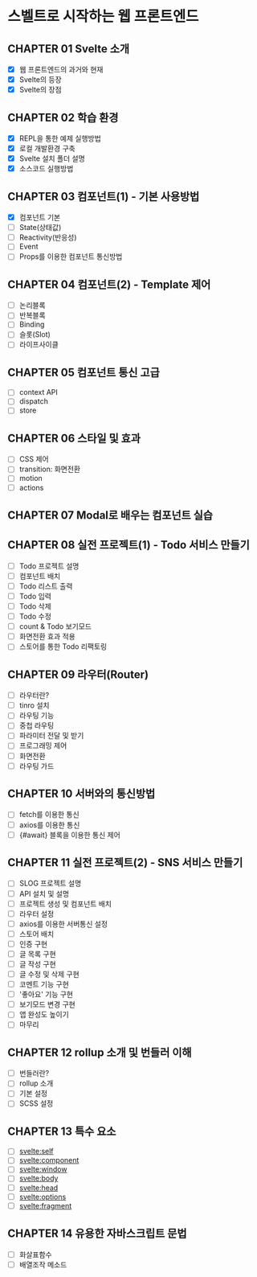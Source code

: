 # 스벨트로 시작하는 웹 프론트엔드


## CHAPTER 01 Svelte 소개
- [X] 웹 프론트엔드의 과거와 현재
- [X] Svelte의 등장
- [X] Svelte의 장점
## CHAPTER 02 학습 환경
- [X] REPL을 통한 예제 실행방법
- [X] 로컬 개발환경 구축
- [X] Svelte 설치 폴더 설명
- [X] 소스코드 실행방법
## CHAPTER 03 컴포넌트(1) - 기본 사용방법
- [X] 컴포넌트 기본
- [ ] State(상태값)
- [ ] Reactivity(반응성)
- [ ] Event
- [ ] Props를 이용한 컴포넌트 통신방법
## CHAPTER 04 컴포넌트(2) - Template 제어
- [ ] 논리블록
- [ ] 반복블록
- [ ] Binding
- [ ] 슬롯(Slot)
- [ ] 라이프사이클
## CHAPTER 05 컴포넌트 통신 고급
- [ ] context API
- [ ] dispatch
- [ ] store
## CHAPTER 06 스타일 및 효과
- [ ] CSS 제어
- [ ] transition: 화면전환
- [ ] motion
- [ ] actions
## CHAPTER 07 Modal로 배우는 컴포넌트 실습

## CHAPTER 08 실전 프로젝트(1) - Todo 서비스 만들기
- [ ] Todo 프로젝트 설명
- [ ] 컴포넌트 배치
- [ ] Todo 리스트 출력
- [ ] Todo 입력
- [ ] Todo 삭제
- [ ] Todo 수정
- [ ] count & Todo 보기모드
- [ ] 화면전환 효과 적용
- [ ] 스토어를 통한 Todo 리팩토링
## CHAPTER 09 라우터(Router)
- [ ] 라우터란?
- [ ] tinro 설치
- [ ] 라우팅 기능
- [ ] 중첩 라우팅
- [ ] 파라미터 전달 및 받기
- [ ] 프로그래밍 제어
- [ ] 화면전환
- [ ] 라우팅 가드
## CHAPTER 10 서버와의 통신방법
- [ ] fetch를 이용한 통신
- [ ] axios를 이용한 통신
- [ ] {#await} 블록을 이용한 통신 제어
## CHAPTER 11 실전 프로젝트(2) - SNS 서비스 만들기
- [ ] SLOG 프로젝트 설명
- [ ] API 설치 및 설명
- [ ] 프로젝트 생성 및 컴포넌트 배치
- [ ] 라우터 설정
- [ ] axios를 이용한 서버통신 설정
- [ ] 스토어 배치
- [ ] 인증 구현
- [ ] 글 목록 구현
- [ ] 글 작성 구현
- [ ] 글 수정 및 삭제 구현
- [ ] 코멘트 기능 구현
- [ ] '좋아요' 기능 구현
- [ ] 보기모드 변경 구현
- [ ] 앱 완성도 높이기
- [ ] 마무리
## CHAPTER 12 rollup 소개 및 번들러 이해
- [ ] 번들러란?
- [ ] rollup 소개
- [ ] 기본 설정
- [ ] SCSS 설정
## CHAPTER 13 특수 요소
- [ ] <svelte:self>
- [ ] <svelte:component>
- [ ] <svelte:window>
- [ ] <svelte:body>
- [ ] <svelte:head>
- [ ] <svelte:options>
- [ ] <svelte:fragment>
## CHAPTER 14 유용한 자바스크립트 문법
- [ ] 화살표함수
- [ ] 배열조작 메소드
